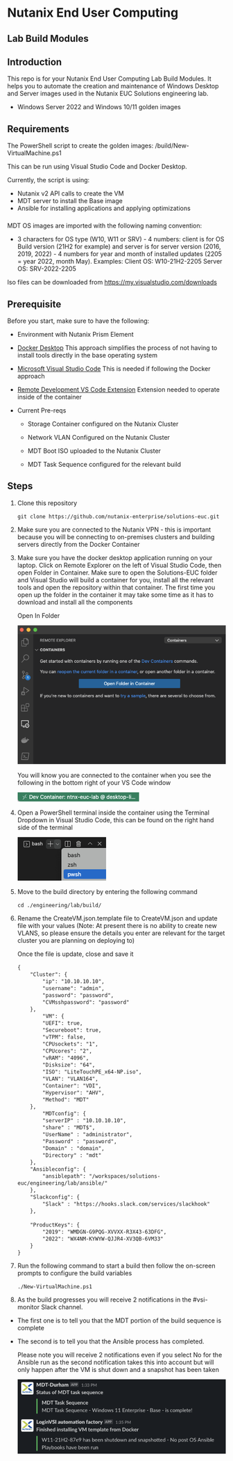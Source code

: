 # Nutanix End User Computing 
## Lab Build Modules

## Introduction
This repo is for your Nutanix End User Computing Lab Build Modules. It helps you to automate the creation and maintenance of Windows Desktop and Server images used in the Nutanix EUC Solutions engineering lab.


* Windows Server 2022 and Windows 10/11 golden images

## Requirements
The PowerShell script to create the golden images: /build/New-VirtualMachine.ps1

This can be run using Visual Studio Code and Docker Desktop.

Currently, the script is using:

* Nutanix v2 API calls to create the VM
* MDT server to install the Base image
* Ansible for installing applications and applying optimizations

###
MDT OS images are imported with the following naming convention:
* 3 characters for OS type (W10, W11 or SRV) - 4 numbers: client is for OS Build version (21H2 for example) and server is for server version (2016, 2019, 2022) - 4 numbers for year and month of installed updates (2205 = year 2022, month May).
Examples:
Client OS: W10-21H2-2205
Server OS: SRV-2022-2205

Iso files can be downloaded from https://my.visualstudio.com/downloads

## Prerequisite
Before you start, make sure to have the following:

* Environment with Nutanix Prism Element

* [Docker Desktop](https://www.docker.com/products/docker-desktop/) This approach simplifies the process of not having to install tools directly in the base operating system

* [Microsoft Visual Studio Code](https://code.visualstudio.com/) This is needed if following the Docker approach

* [Remote Development VS Code Extension](https://marketplace.visualstudio.com/items?itemName=ms-vscode-remote.vscode-remote-extensionpack) Extension needed to operate inside of the container

* Current Pre-reqs

    * Storage Container configured on the Nutanix Cluster

    * Network VLAN Configured on the Nutanix Cluster

    * MDT Boot ISO uploaded to the Nutanix Cluster

    * MDT Task Sequence configured for the relevant build

## Steps

1. Clone this repository

    ```
    git clone https://github.com/nutanix-enterprise/solutions-euc.git
    ```

1. Make sure you are connected to the Nutanix VPN - this is important because you will be connecting to on-premises clusters and building servers directly from the Docker Container


2. Make sure you have the docker desktop application running on your laptop. Click on Remote Explorer on the left of Visual Studio Code, then open Folder in Container. Make sure to open the Solutions-EUC folder and Visual Studio will build a container for you, install all the relevant tools and open the repository within that container. The first time you open up the folder in the container it may take some time as it has to download and install all the components

    Open In Folder

    ![](/engineering/lab/images/open_in_folder.png)

    You will know you are connected to the container when you see the following in the bottom right of your VS Code window

    ![](/engineering/lab/images/docker_connected.png)

3. Open a PowerShell terminal inside the container using the Terminal Dropdown in Visual Studio Code, this can be found on the right hand side of the terminal

    ![](/engineering/lab/images/posh_terminal.png)

4. Move to the build directory by entering the following command

    ```
    cd ./engineering/lab/build/
    ```

5. Rename the CreateVM.json.template file to CreateVM.json and update file with your values (Note: At present there is no ability to create new VLANS, so please ensure the details you enter are relevant for the target cluster you are planning on deploying to)

    Once the file is update, close and save it

    ```
    {
        "Cluster": {
            "ip": "10.10.10.10",
            "username": "admin",
            "password": "password",
            "CVMsshpassword": "password"
        },
            "VM": {
            "UEFI": true,
            "Secureboot": true,
            "vTPM": false,
            "CPUsockets": "1",
            "CPUcores": "2",
            "vRAM": "4096",
            "Disksize": "64",
            "ISO": "LiteTouchPE_x64-NP.iso", 
            "VLAN": "VLAN164",
            "Container": "VDI",
            "Hypervisor": "AHV",
            "Method": "MDT"
        },
            "MDTconfig": {
            "serverIP" : "10.10.10.10",
            "share" : "MDT$",
            "UserName" : "administrator",
            "Password" : "password",
            "Domain" : "domain",
            "Directory" : "mdt"
        },
        "Ansibleconfig": {
            "ansiblepath": "/workspaces/solutions-euc/engineering/lab/ansible/"
        },
        "Slackconfig": {
            "Slack" : "https://hooks.slack.com/services/slackhook"
        },
        
        "ProductKeys": {
            "2019": "WMDGN-G9PQG-XVVXX-R3X43-63DFG",
            "2022": "WX4NM-KYWYW-QJJR4-XV3QB-6VM33"
        }
    }
    ```

6. Run the following command to start a build then follow the on-screen prompts to configure the build variables

    ```
    ./New-VirtualMachine.ps1
    ```

7. As the build progresses you will receive 2 notifications in the #vsi-monitor Slack channel. 
- The first one is to tell you that the MDT portion of the build sequence is complete
- The second is to tell you that the Ansible process has completed.  
  
  Please note you will receive 2 notifications even if you select No for the Ansible run as the second notification takes this into account but will only happen after the VM is shut down and a snapshot has been taken

    ![](/engineering/lab/images/vsi_result.png)
